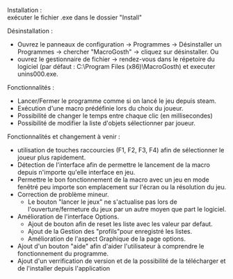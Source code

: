 Installation :  
  exécuter le fichier .exe dans le dossier "Install"
  
Désinstallation :
  - Ouvrez le panneaux de configuration -> Programmes -> Désinstaller un Programmes -> chercher "MacroGosth" -> cliquez sur désinstaller.
  Ou
  - ouvrez le gestionnaire de fichier -> rendez-vous dans le répetoire du logiciel (par défaut : C:\Program Files (x86)\MacroGosth) et executer unins000.exe.

Fonctionnalités :  
  - Lancer/Fermer le programme comme si on lancé le jeu depuis steam.  
  - Exécution d'une macro prédéfinie lors du choix du joueur.  
  - Possibilité de changer le temps entre chaque clic (en millisecondes)   
  - Possibilité de modifier la liste d'objets sélectionner par joueur.  

Fonctionnalités et changement à venir :  
  - utilisation de touches raccourcies (F1, F2, F3, F4) afin de sélectionner le joueur plus rapidement.  
  - Détection de l'interface afin de permettre le lancement de la macro depuis n'importe qu'elle interface en jeu.  
  - Permettre le bon fonctionnement de la macro avec un jeu en mode fenêtré peu importe son emplacement sur l'écran ou la résolution du jeu.  
  - Correction de problème mineur. 
    - Le bouton "lancer le jeux" ne s'actualise pas lors de l'ouverture/fermeture du jeux par un autre moyen que part le logiciel. 
  - Amélioration de l'interface Options. 
    - Ajout de bouton afin de reset les liste avec les valeur par defaut. 
    - Ajout de la Gestion des "profils"pour enregistré les listes.
    - Amélioration de l'aspect Graphique de la page options.
  - Ajout d'un bouton "aide" afin d'aider l'utilisateur à comprendre le fonctionnement du programme.
  - Ajout d'un verrification de version et de la possibilité de la télécharger et de l'installer depuis l'application
